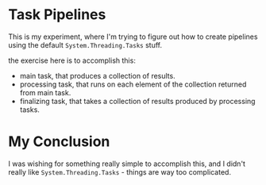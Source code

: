 Task Pipelines
==============

This is my experiment, where I'm trying to figure out how to create pipelines
using the default `System.Threading.Tasks` stuff.

the exercise here is to accomplish this:
- main task, that produces a collection of results.
- processing task, that runs on each element of the collection returned from
  main task.
- finalizing task, that takes a collection of results produced by processing
  tasks.

My Conclusion
=============

I was wishing for something really simple to accomplish this, and I didn't
really like `System.Threading.Tasks` - things are way too complicated.
